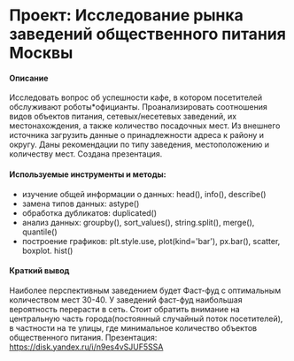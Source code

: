 # Проект: Исследование рынка заведений общественного питания Москвы
#### Описание 
Исследовать вопрос об успешности кафе, в котором посетителей обслуживают роботы*официанты. Проанализировать соотношения видов объектов питания, сетевых/несетевых заведений, их местонахождения, а также количество посадочных мест. Из внешнего источника загрузить данные о принадлежности адреса к району и округу. Даны рекомендации по типу заведения, местоположению и количеству мест. Создана презентация.

#### Используемые инструменты и методы:
* изучение общей информации о данных: head(), info(), describe()
* замена типов данных: astype()
* обработка дубликатов: duplicated()
* анализ данных: groupby(), sort_values(), string.split(), merge(), quantile()
* построение графиков: plt.style.use, plot(kind='bar'), px.bar(), scatter, boxplot. hist()


#### Краткий вывод
Наиболее перспективным заведением будет Фаст-фуд с оптимальным количеством мест 30-40. У заведений фаст-фуд наибольшая вероятность перерасти в сеть. Стоит обратить внимание на центральную часть города(постоянный случайный поток посетителей), в частности на те улицы, где минимальное количество объектов общественного питания.
Презентация: https://disk.yandex.ru/i/n9es4vSJUF5SSA